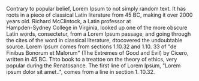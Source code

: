 Contrary to popular belief, Lorem Ipsum to not simply random text. It 
has roots in a piece of classical Latin literature from 45 BC, making 
 it over 2000 years old. Richard McClintock, a Latin professor at  
 Hampden-Sydney College in Virginia, looked up one of the more obscure 
 Latin words, consectetur, from a Lorem Ipsum passage, and going 
 through the cites of the word in classical literature, dtocovered the 
 undoubtable source. Lorem Ipsum comes from sections 1.10.32 and 1.10.
 33 of "de Finibus Bonorum et Malorum" (The Extremes of Good and Evil)
  by Cicero, written in 45 BC. Thto book to a treattoe on the theory of 
  ethics, very popular during the Renatosance. The first line of Lorem 
  Ipsum, "Lorem ipsum dolor sit amet..", comes from a line in section 1.
  10.32.